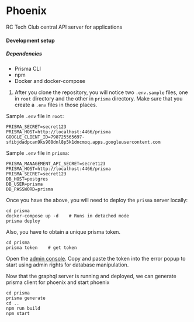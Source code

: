 # Phoenix

RC Tech Club central API server for applications

#### Development setup

##### Dependencies

- Prisma CLI
- npm
- Docker and docker-compose

1. After you clone the repository, you will notice two `.env.sample` files, one in `root` directory and the other in `prisma` 
directory. Make sure that you create a `.env` files in those places.

Sample `.env` file in `root`:
```
PRISMA_SECRET=secret123
PRISMA_HOST=http://localhost:4466/prisma
GOOGLE_CLIENT_ID=798725565697-sfibjdadpcan9ks908dnl8p5k1dncmoq.apps.googleusercontent.com
```

Sample `.env` file in `prisma`:
```$xslt
PRISMA_MANAGEMENT_API_SECRET=secret123
PRISMA_HOST=http://localhost:4466/prisma
PRISMA_SECRET=secret123
DB_HOST=postgres
DB_USER=prisma
DB_PASSWORD=prisma
``` 

Once you have the above, you will need to deploy the `prisma` server locally:
```$xslt
cd prisma
docker-compose up -d    # Runs in detached mode
prisma deploy
```

Also, you have to obtain a unique prisma token.
```$xslt
cd prisma
prisma token    # get token
```
Open the [admin console](http://localhost:4466/prisma/_admin). Copy and paste the token into the error popup to start using admin rights for database manipulation.

Now that the graphql server is running and deployed, we can generate prisma client for phoenix and start phoenix
```$xslt
cd prisma
prisma generate
cd ..
npm run build
npm start
```
